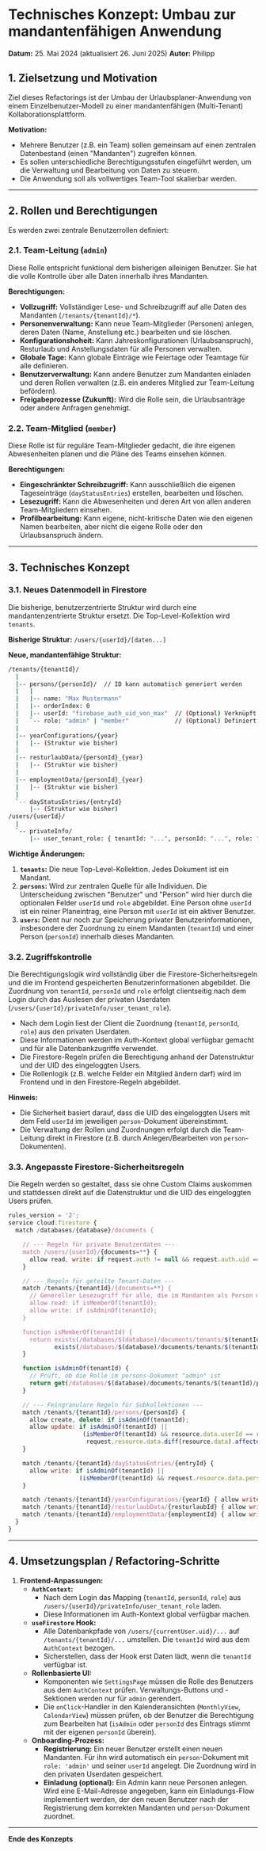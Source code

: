 # Technisches Konzept: Umbau zur mandantenfähigen Anwendung

**Datum:** 25. Mai 2024 (aktualisiert 26. Juni 2025)
**Autor:** Philipp

## 1. Zielsetzung und Motivation

Ziel dieses Refactorings ist der Umbau der Urlaubsplaner-Anwendung von einem Einzelbenutzer-Modell zu einer mandantenfähigen (Multi-Tenant) Kollaborationsplattform.

**Motivation:**

- Mehrere Benutzer (z.B. ein Team) sollen gemeinsam auf einen zentralen Datenbestand (einen "Mandanten") zugreifen können.
- Es sollen unterschiedliche Berechtigungsstufen eingeführt werden, um die Verwaltung und Bearbeitung von Daten zu steuern.
- Die Anwendung soll als vollwertiges Team-Tool skalierbar werden.

---

## 2. Rollen und Berechtigungen

Es werden zwei zentrale Benutzerrollen definiert:

### 2.1. Team-Leitung (`admin`)

Diese Rolle entspricht funktional dem bisherigen alleinigen Benutzer. Sie hat die volle Kontrolle über alle Daten innerhalb ihres Mandanten.

**Berechtigungen:**

- **Vollzugriff:** Vollständiger Lese- und Schreibzugriff auf alle Daten des Mandanten (`/tenants/{tenantId}/*`).
- **Personenverwaltung:** Kann neue Team-Mitglieder (Personen) anlegen, deren Daten (Name, Anstellung etc.) bearbeiten und sie löschen.
- **Konfigurationshoheit:** Kann Jahreskonfigurationen (Urlaubsanspruch), Resturlaub und Anstellungsdaten für alle Personen verwalten.
- **Globale Tage:** Kann globale Einträge wie Feiertage oder Teamtage für alle definieren.
- **Benutzerverwaltung:** Kann andere Benutzer zum Mandanten einladen und deren Rollen verwalten (z.B. ein anderes Mitglied zur Team-Leitung befördern).
- **Freigabeprozesse (Zukunft):** Wird die Rolle sein, die Urlaubsanträge oder andere Anfragen genehmigt.

### 2.2. Team-Mitglied (`member`)

Diese Rolle ist für reguläre Team-Mitglieder gedacht, die ihre eigenen Abwesenheiten planen und die Pläne des Teams einsehen können.

**Berechtigungen:**

- **Eingeschränkter Schreibzugriff:** Kann ausschließlich die eigenen Tageseinträge (`dayStatusEntries`) erstellen, bearbeiten und löschen.
- **Lesezugriff:** Kann die Abwesenheiten und deren Art von allen anderen Team-Mitgliedern einsehen.
- **Profilbearbeitung:** Kann eigene, nicht-kritische Daten wie den eigenen Namen bearbeiten, aber nicht die eigene Rolle oder den Urlaubsanspruch ändern.

---

## 3. Technisches Konzept

### 3.1. Neues Datenmodell in Firestore

Die bisherige, benutzerzentrierte Struktur wird durch eine mandantenzentrierte Struktur ersetzt. Die Top-Level-Kollektion wird `tenants`.

**Bisherige Struktur:**
`/users/{userId}/[daten...]`

**Neue, mandantenfähige Struktur:**

```bash
/tenants/{tenantId}/
  |
  |-- persons/{personId}/  // ID kann automatisch generiert werden
  |   |
  |   |-- name: "Max Mustermann"
  |   |-- orderIndex: 0
  |   |-- userId: "firebase_auth_uid_von_max"  // (Optional) Verknüpft mit einem Firebase Auth Benutzer
  |   `-- role: "admin" | "member"             // (Optional) Definiert die Rolle, wenn es ein Benutzer ist
  |
  |-- yearConfigurations/{year}
  |   |-- (Struktur wie bisher)
  |
  |-- resturlaubData/{personId}_{year}
  |   |-- (Struktur wie bisher)
  |
  |-- employmentData/{personId}_{year}
  |   |-- (Struktur wie bisher)
  |
  `-- dayStatusEntries/{entryId}
      |-- (Struktur wie bisher)
/users/{userId}/
  |
  `-- privateInfo/
      |-- user_tenant_role: { tenantId: "...", personId: "...", role: "admin" | "member" }
```

**Wichtige Änderungen:**

1. **`tenants`:** Die neue Top-Level-Kollektion. Jedes Dokument ist ein Mandant.
2. **`persons`:** Wird zur zentralen Quelle für alle Individuen. Die Unterscheidung zwischen "Benutzer" und "Person" wird hier durch die optionalen Felder `userId` und `role` abgebildet. Eine Person ohne `userId` ist ein reiner Planeintrag, eine Person mit `userId` ist ein aktiver Benutzer.
3. **`users`:** Dient nur noch zur Speicherung privater Benutzerinformationen, insbesondere der Zuordnung zu einem Mandanten (`tenantId`) und einer Person (`personId`) innerhalb dieses Mandanten.

### 3.2. Zugriffskontrolle

Die Berechtigungslogik wird vollständig über die Firestore-Sicherheitsregeln und die im Frontend gespeicherten Benutzerinformationen abgebildet. Die Zuordnung von `tenantId`, `personId` und `role` erfolgt clientseitig nach dem Login durch das Auslesen der privaten Userdaten (`/users/{userId}/privateInfo/user_tenant_role`).

- Nach dem Login liest der Client die Zuordnung (`tenantId`, `personId`, `role`) aus den privaten Userdaten.
- Diese Informationen werden im Auth-Kontext global verfügbar gemacht und für alle Datenbankzugriffe verwendet.
- Die Firestore-Regeln prüfen die Berechtigung anhand der Datenstruktur und der UID des eingeloggten Users.
- Die Rollenlogik (z.B. welche Felder ein Mitglied ändern darf) wird im Frontend und in den Firestore-Regeln abgebildet.

**Hinweis:**

- Die Sicherheit basiert darauf, dass die UID des eingeloggten Users mit dem Feld `userId` im jeweiligen `person`-Dokument übereinstimmt.
- Die Verwaltung der Rollen und Zuordnungen erfolgt durch die Team-Leitung direkt in Firestore (z.B. durch Anlegen/Bearbeiten von `person`-Dokumenten).

### 3.3. Angepasste Firestore-Sicherheitsregeln

Die Regeln werden so gestaltet, dass sie ohne Custom Claims auskommen und stattdessen direkt auf die Datenstruktur und die UID des eingeloggten Users prüfen.

```js
rules_version = '2';
service cloud.firestore {
  match /databases/{database}/documents {

    // --- Regeln für private Benutzerdaten ---
    match /users/{userId}/{documents=**} {
      allow read, write: if request.auth != null && request.auth.uid == userId;
    }

    // --- Regeln für geteilte Tenant-Daten ---
    match /tenants/{tenantId}/{documents=**} {
      // Genereller Lesezugriff für alle, die im Mandanten als Person mit userId eingetragen sind
      allow read: if isMemberOf(tenantId);
      allow write: if isAdminOf(tenantId);
    }

    function isMemberOf(tenantId) {
      return exists(/databases/$(database)/documents/tenants/$(tenantId)/persons/$(request.auth.uid)) ||
             exists(/databases/$(database)/documents/tenants/$(tenantId)/persons/$(getPersonIdByUserId(request.auth.uid)));
    }

    function isAdminOf(tenantId) {
      // Prüft, ob die Rolle im persons-Dokument "admin" ist
      return get(/databases/$(database)/documents/tenants/$(tenantId)/persons/$(getPersonIdByUserId(request.auth.uid))).data.role == 'admin';
    }

    // --- Feingranulare Regeln für Subkollektionen ---
    match /tenants/{tenantId}/persons/{personId} {
      allow create, delete: if isAdminOf(tenantId);
      allow update: if isAdminOf(tenantId) ||
                     (isMemberOf(tenantId) && resource.data.userId == request.auth.uid &&
                      request.resource.data.diff(resource.data).affectedKeys().hasOnly(['name']));
    }

    match /tenants/{tenantId}/dayStatusEntries/{entryId} {
      allow write: if isAdminOf(tenantId) ||
                    (isMemberOf(tenantId) && request.resource.data.personId == getPersonIdByUserId(request.auth.uid));
    }

    match /tenants/{tenantId}/yearConfigurations/{yearId} { allow write: if isAdminOf(tenantId); }
    match /tenants/{tenantId}/resturlaubData/{resturlaubId} { allow write: if isAdminOf(tenantId); }
    match /tenants/{tenantId}/employmentData/{employmentId} { allow write: if isAdminOf(tenantId); }
  }
}
```

---

## 4. Umsetzungsplan / Refactoring-Schritte

1. **Frontend-Anpassungen:**
    - **`AuthContext`:**
        - Nach dem Login das Mapping (`tenantId`, `personId`, `role`) aus `/users/{userId}/privateInfo/user_tenant_role` laden.
        - Diese Informationen im Auth-Kontext global verfügbar machen.
    - **`useFirestore` Hook:**
        - Alle Datenbankpfade von `/users/{currentUser.uid}/...` auf `/tenants/{tenantId}/...` umstellen. Die `tenantId` wird aus dem `AuthContext` bezogen.
        - Sicherstellen, dass der Hook erst Daten lädt, wenn die `tenantId` verfügbar ist.
    - **Rollenbasierte UI:**
        - Komponenten wie `SettingsPage` müssen die Rolle des Benutzers aus dem `AuthContext` prüfen. Verwaltungs-Buttons und -Sektionen werden nur für `admin` gerendert.
        - Die `onClick`-Handler in den Kalenderansichten (`MonthlyView`, `CalendarView`) müssen prüfen, ob der Benutzer die Berechtigung zum Bearbeiten hat (`isAdmin` oder `personId` des Eintrags stimmt mit der eigenen `personId` überein).
    - **Onboarding-Prozess:**
        - **Registrierung:** Ein neuer Benutzer erstellt einen neuen Mandanten. Für ihn wird automatisch ein `person`-Dokument mit `role: 'admin'` und seiner `userId` angelegt. Die Zuordnung wird in den privaten Userdaten gespeichert.
        - **Einladung (optional):** Ein Admin kann neue Personen anlegen. Wird eine E-Mail-Adresse angegeben, kann ein Einladungs-Flow implementiert werden, der den neuen Benutzer nach der Registrierung dem korrekten Mandanten und `person`-Dokument zuordnet.

---

<!-- markdownlint-disable-next-line MD036 -->
**Ende des Konzepts**
